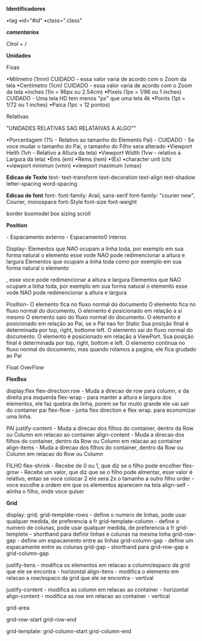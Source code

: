 
________Identificadores________

•tag
•id="#id"
•class=".class"

___comentarios___

Ctrol + /

________Unidades________

Fixas

•Milímetro (1mm) CUIDADO - essa valor varia de acordo com o Zoom da tela
•Centímetro (1cm) CUIDADO - essa valor varia de acordo com o Zoom da tela
•inches (1in = 96px ou 2.54cm)
•Píxels (1px = 1/96 ou 1 inches) CUIDADO - Uma tela HD tem menos "px" que uma tela 4k
•Points (1pt = 1/72 ou 1 inches)
•Paica (1pc = 12 pontos)

Relativas

"UNIDADES RELATIVAS SAO RELATAIVAS A ALGO""

•Porcentagem (1% - Relativo ao tamanho do Elemento Pai) - CUIDADO - Se voce mudar o tamanho do Pai, o tamanho do Filho sera alterado
•Viewport Heith (1vh - Relativo a Altura da tela)
•Viewport Width (1vw - relativo a Largura da tela)
•Ems (em)
•Rems (rem)
•(Ex)
•character unit (ch)
•viewport minimun (vmin)
•viewport maximum (vmax)

________Edicao de Texto________
text-
text-transform
text-decoration
text-align
text-shadow
letter-spacing
word-spacing

________Edicao de font________
font-
font-family: Arail, sans-serif
font-family: "courier new", Courier, monospace
font-Style
font-size
font-weight

border
boxmodel
box sizing
scroll


________Position________

<Margin> - Espacamento externo
<Padding> - Espacamento0 interno

Display-
<inline> Elementos que NAO ocupam a linha toda, por exemplo em sua forma natural o elemento <span> esse vode NAO pode redimencionar a altura e largura
<block> Elementos que ocupam a linha toda como por exemplo em sua forma natural o elemento <p>, esse voce pode redimencionar a altura e largura
<inline-block> Elementos que NAO ocupam a linha toda, por exemplo em sua forma natural o elemento <span> esse vode NAO pode redimencionar a altura e largura

Position-
<static>
O elemento fica no fluxo normal do documento
<relative>
O elemento fica no fluxo normal do documento, O elemento é posicionado em relação a si mesmo
<absolute>
O elemento saio do fluxo normal do documento. O elemento é posicionado em relação ao Pai, se o Pai nao for Static
Sua posição final é determinada por top, right, bottome left.
<fixed>
O elemento sai do fluxo normal do documento. O elemento é posicionado em relação a ViewPort.
Sua posição final é determinada por top, right, bottom e left.
<sticky>
O elemento continua no fluxo normal do documento, mas quando rolamos a pagina, ele fica grudado ao Pai

Float
OverFlow


________FlexBox________

display:flex
flex-direction:row - Muda a direcao de row para column, e da direita pra esquerda
flex-wrap - para manter a altura e largura dos elementos, ele faz quebra de linha, porem se for muito grande ele vai sair do container pai
flex-flow - junta flex direction e flex wrap. para economizar uma linha.

PAI
justify-content - Muda a direcao dos filhos do container, dentro da Row ou Column em relacao ao container
align-content - Muda a direcao dos filhos do container, dentro da Row ou Column em relacao ao container
align-items - Muda a direcao dos filhos do container, dentro da Row ou Column em relacao do Row ou Column

FILHO
flex-shrink - Recebe de 0 ou 1, que diz se o filho pode encolher
flex-grow - Recebe um valor, que diz que se o filho pode almentar, esse valor é relativo, entao se voce colocar 2 ele sera 2x o tamanho a outro filho
order -  voce escolhe a ordem em que os elementos aparecem na tela
align-self - alinha o filho, onde voce quiser


________Grid________

display: grid;
grid-template-rows -  define o numero de linhas, pode usar qualquer medida, de preferencia a fr
grid-template-column - define o numero de colunas, pode usar qualquer medida, de preferencia a fr
grid-templete - shorthand para definir linhas e colunas na mesma linha
grid-row-gap - define um espacamento entre as linhas
grid-column-gap - define um espacamente entre as colunas
grid-gap - shorthand para grid-row-gap e grid-column-gap

justify-itens - modifica os elementos em relacao a column/espaco da grid que ele se encontra - horizontal
align-itens - modifica o elemento em relacao a row/espaco da grid que ele se encontra - vertival

justify-content - modifica as column em relacao ao container - horizontal
align-content - modifica as row em relacao ao container - vertical

grid-area

grid-row-start
grid-row-end


grid-template:
grid-column-start
grid-column-end









